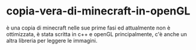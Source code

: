 # copia-vera-di-minecraft-in-openGL
è una copia di minecraft nelle sue prime fasi ed attualmente non è ottimizzata, è stata scritta in c++ e openGL principalmente, c'è anche un altra libreria per leggere le immagini.

